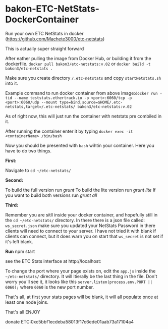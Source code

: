 # bakon-ETC-NetStats-DockerContainer
Run your own ETC NetStats in docker (https://github.com/Machete3000/etc-netstats)

This is actually super straight forward

After eather pulling the image from Docker Hub, or building it from the dockerfile.
`docker pull bakon3/etc-netstats:v.02`
or
`docker build -t bakon3/etc-netstats .`

Make sure you create directory `/.etc-netstats` and copy `startNetstats.sh` into it.

Example command to run docker container from above image:`docker run -tid --name teststats.ethertrack.io -p <port>:6060/tcp -p <port>:6060/udp --mount type=bind,source=$HOME/.etc-netstats,target=/.etc-netstats/ bakon3/etc-netstats:v.02`

As of right now, this will just run the container with netstats pre combiled in it.

After running the container enter it by typing `docker exec -it <containerName> /bin/bash`

Now you should be presented with `bash` wihtin your container. Here you have to do two things.

**First:**

Navigate to `cd ~/etc-netstats/`

**Second:**

To build the full version run
*grunt*
To build the lite version run
*grunt lite*
If you want to build both versions run
*grunt all*

**Third:**

Remember you are sitll inside your docker container, and hopefully still in the `cd ~/etc-netstats/` directory.
In there there is a json file called: `ws_secret.json` make sure you updated your NetStats Password in there clients will need to connect to your server. I have not tried it with blank if clients can connect, but it does warn you on start that `ws_secret` is not set if it's left blank.

**Run**
npm start

see the ETC Stats interface at http://localhost:<port>

To change the port where your page exists on, edit the `app.js` inside the `~/etc-netstats/` directory. It will ltierally be the last thing in the file. Don't worry you'll see it, it looks like this `server.listen(process.env.PORT || 6060);` where `6060` is the new port number.

That's all, at first your stats pages will be blank, it will all populate once at least one node joins.

That's all ENJOY

donate ETC:0xc5bbf1ecdeba58013f17c6ede01aab73a17104a4
